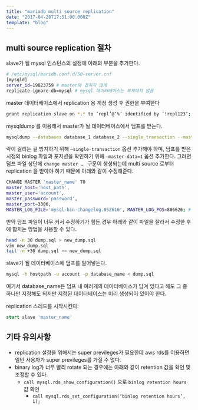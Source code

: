 ```yaml
---
title: "mariadb multi source replication"
date: "2017-04-28T17:51:00.000Z"
template: "blog"
---
```

## multi source replication 절차
slave가 될 mysql 인스턴스의 설정에 아래의 부분을 추가한다.

```bash
# /etc/mysql/maridb.conf.d/50-server.cnf
[mysqld]
server_id=19823759 # master와 겹치지 않게
replicate-ignore-db=mysql # mysql 데이터베이스는 복제하지 않음
```

master 데이터베이스에서 replication 용 계정 생성 후 권한을 부여한다
```bash
grant replication slave on *.* to ‘repl’@‘%’ identified by ‘!repl123’;
```

mysqldump 를 이용해서 master가 될 데이터베이스에서 덤프를 받는다.
```bash
mysqldump --databases database_1 database_2 --single_transaction --master-data=1 -h host_path -u account -p > dump.sql
```

락이 걸리는 걸 방지하기 위해 `—single-transaction` 옵션 추가해야 하며, 덤프를 받은 시점의 binlog 파일과 포지션을 확인하기 위해 `—master-data=1` 옵션 추가한다. 그러면 덤프 파일 상단에 `change master … ` 구문이 생성되는데 multi source 로부터 replication 을 받아야 하기 때문에 아래와 같이 수정해준다.

```bash
CHANGE MASTER 'master_name' TO
master_host='host_path',
master_user='account',
master_password='password',
master_port=3306,
MASTER_LOG_FILE='mysql-bin-changelog.052616', MASTER_LOG_POS=886626; # dump에 기록된 그대로 유지
```

만약 덤프 파일이 너무 커서 수정하기가 힘든 경우 아래와 같이 파일을 잘라서 수정한 후에 합치는 방법을 사용할 수 있다.

```bash
head -n 30 dump.sql > new_dump.sql
vim new_dump.sql
tail -n +30 dump.sql >> new_dump.sql
```

slave가 될 데이터베이스에 덤프를 밀어넣는다.

```bash
mysql -h hostpath -u account -p database_name < dump.sql
```

여기서 database_name은 덤프 내 여러개의 데이터베이스가 담겨 있다고 해도 그 중 하나만 지정해도 되지만 지정된 데이터베이스는 미리 생성되어 있어야 한다.

replication 스레드를 시작시킨다: 

```sql
start slave 'master_name'
```


## 기타 유의사항
* replication 설정을 위해서는 super previleges가 필요한데 aws rds를 이용하면 일반 사용자가 super previleges를 가질 수 없다.
* binary log가 너무 빨리 rotate 되는 경우에는 아래와 같이 retention 값을 확인 및 조정할 수 있다.
  * `call mysql.rds_show_configuration()` 으로 `binlog retention hours` 값 확인
    * `call mysql.rds_set_configuration(‘binlog retention hours’, 1);`
